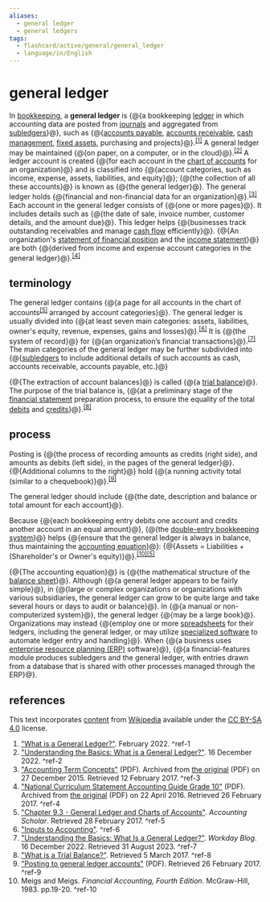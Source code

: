 ```yaml
---
aliases:
  - general ledger
  - general ledgers
tags:
  - flashcard/active/general/general_ledger
  - language/in/English
---
```


# general ledger

In [bookkeeping](bookkeeping.md), a __general ledger__ is {@{a bookkeeping [ledger](ledger.md) in which accounting data are posted from [journals](general%20journal.md) and aggregated from [subledgers](subledger.md)}@}, such as {@{[accounts payable](accounts%20payable.md), [accounts receivable](accounts%20receivable.md), [cash management](cash%20management.md), [fixed assets](fixed%20asset.md), purchasing and projects}@}.<sup>[\[1\]](#^ref-1)</sup> A general ledger may be maintained {@{on paper, on a computer, or in the cloud}@}.<sup>[\[2\]](#^ref-2)</sup> A ledger account is created {@{for each account in the [chart of accounts](chart%20of%20accounts.md) for an organization}@} and is classified into {@{account categories, such as income, expense, assets, liabilities, and equity}@}; {@{the collection of all these accounts}@} is known as {@{the general ledger}@}. The general ledger holds {@{financial and non-financial data for an organization}@}.<sup>[\[3\]](#^ref-3)</sup> Each account in the general ledger consists of {@{one or more pages}@}. It includes details such as {@{the date of sale, invoice number, customer details, and the amount due}@}. This ledger helps {@{businesses track outstanding receivables and manage [cash flow](cash%20flow.md) efficiently}@}. {@{An organization's [statement of financial position](balance%20sheet.md) and the [income statement](income%20statement.md)}@} are both {@{derived from income and expense account categories in the general ledger}@}.<sup>[\[4\]](#^ref-4)</sup> <!--SR:!2025-05-04,157,310!2025-02-18,98,270!2025-04-01,144,310!2025-05-07,169,310!2024-12-28,64,270!2024-12-11,62,310!2025-06-28,209,310!2025-08-31,266,330!2024-12-11,62,310!2025-03-05,110,290!2025-06-06,193,310!2025-04-27,148,290!2025-06-18,190,310-->

## terminology

The general ledger contains {@{a page for all accounts in the chart of accounts<sup>[\[5\]](#^ref-5)</sup> arranged by account categories}@}. The general ledger is usually divided into {@{at least seven main categories: assets, liabilities, owner's equity, revenue, expenses, gains and losses}@}.<sup>[\[6\]](#^ref-6)</sup> It is {@{the system of record}@} for {@{an organization’s financial transactions}@}.<sup>[\[7\]](#^ref-7)</sup> The main categories of the general ledger may be further subdivided into {@{[subledgers](subledger.md) to include additional details of such accounts as cash, accounts receivable, accounts payable, etc.}@} <!--SR:!2024-12-12,63,310!2025-02-18,97,270!2025-09-01,265,330!2024-12-17,68,310!2025-03-31,130,290-->

{@{The extraction of account balances}@} is called {@{a [trial balance](trial%20balance.md)}@}. The purpose of the trial balance is, {@{at a preliminary stage of the [financial statement](financial%20statement.md) preparation process, to ensure the equality of the total [debits](debits%20and%20credits.md) and [credits](debits%20and%20credits.md)}@}.<sup>[\[8\]](#^ref-8)</sup> <!--SR:!2024-12-13,64,310!2025-07-20,232,330!2025-01-12,81,290-->

## process

Posting is {@{the process of recording amounts as credits (right side), and amounts as debits (left side), in the pages of the general ledger}@}. {@{Additional columns to the right}@} hold {@{a running activity total (similar to a chequebook)}@}.<sup>[\[9\]](#^ref-9)</sup> <!--SR:!2025-06-13,199,310!2025-06-16,200,310!2025-06-07,194,310-->

The general ledger should include {@{the date, description and balance or total amount for each account}@}. <!--SR:!2025-03-24,125,290-->

Because {@{each bookkeeping entry debits one account and credits another account in an equal amount}@}, {@{the [double-entry bookkeeping system](double-entry%20bookkeeping.md)}@} helps {@{ensure that the general ledger is always in balance, thus maintaining the [accounting equation](accounting%20equation.md)}@}: {@{Assets = Liabilities + (Shareholder's or Owner's equity)}@}.<sup>[\[10\]](#^ref-10)</sup><sup>[\[5\]](#^ref-5)</sup> <!--SR:!2025-04-15,152,310!2025-05-04,167,310!2025-08-24,260,330!2025-08-25,261,330-->

{@{The accounting equation}@} is {@{the mathematical structure of the [balance sheet](balance%20sheet.md)}@}. Although {@{a general ledger appears to be fairly simple}@}, in {@{large or complex organizations or organizations with various subsidiaries, the general ledger can grow to be quite large and take several hours or days to audit or balance}@}. In {@{a manual or non-computerized system}@}, the general ledger {@{may be a large book}@}. Organizations may instead {@{employ one or more [spreadsheets](spreadsheet.md) for their ledgers, including the general ledger, or may utilize [specialized software](accounting%20software.md) to automate ledger entry and handling}@}. When {@{a business uses [enterprise resource planning (ERP)](enterprise%20resource%20planning.md) software}@}, {@{a financial-features module produces subledgers and the general ledger, with entries drawn from a database that is shared with other processes managed through the ERP}@}. <!--SR:!2025-06-21,203,310!2025-09-09,273,330!2025-03-16,126,290!2025-04-01,145,310!2025-08-13,251,330!2025-07-29,238,330!2025-03-01,111,290!2025-06-12,197,310!2025-05-09,157,290-->

## references

This text incorporates [content](https://en.wikipedia.org/wiki/general_ledger) from [Wikipedia](Wikipedia.md) available under the [CC BY-SA 4.0](https://creativecommons.org/licenses/by-sa/4.0/) license.

1. ["What is a General Ledger?"](https://www.businessaccountingbasics.co.uk/general-ledger/). February 2022. <a id="^ref-1"></a>^ref-1
2. ["Understanding the Basics: What is a General Ledger?"](https://blog.workday.com/en-us/2022/understanding-the-basics-what-general-ledger.html). 16 December 2022. <a id="^ref-2"></a>^ref-2
3. ["Accounting Term Concepts"](https://web.archive.org/web/20151227053147/http://controller.vpfa.fsu.edu/sites/default/files/media/doc/Accounting/Accounting_Terms_Concepts.pdf) (PDF). Archived from [the original](http://controller.vpfa.fsu.edu/sites/default/files/media/doc/Accounting/Accounting_Terms_Concepts.pdf) (PDF) on 27 December 2015. Retrieved 12 February 2017. <a id="^ref-3"></a>^ref-3
4. ["National Curriculum Statement Accounting Guide Grade 10"](https://web.archive.org/web/20160422230808/http://ecdoe.gov.za/documents/learners/self-study-guides/accounting-gr10.pdf) (PDF). Archived from [the original](http://www.ecdoe.gov.za/documents/learners/self-study-guides/accounting-gr10.pdf) (PDF) on 22 April 2016. Retrieved 26 February 2017. <a id="^ref-4"></a>^ref-4
5. ["Chapter 9.3 - General Ledger and Charts of Accounts"](http://www.accountingscholar.com/ledger-accounts.html). _Accounting Scholar_. Retrieved 28 February 2017. <a id="^ref-5"></a>^ref-5
6. ["Inputs to Accounting"](http://kolibri.teacherinabox.org.au/modules/en-boundless/www.boundless.com/accounting/textbooks/boundless-accounting-textbook/introduction-to-accounting-1/what-is-accounting-17/inputs-to-accounting-110-6831/index.html). <a id="^ref-6"></a>^ref-6
7. ["Understanding the Basics: What Is a General Ledger?"](https://blog.workday.com/en-us/2022/understanding-the-basics-what-general-ledger.html). _Workday Blog_. 16 December 2022. Retrieved 31 August 2023. <a id="^ref-7"></a>^ref-7
8. ["What is a Trial Balance?"](http://accounting-simplified.com/trial-balance.html#purposetrial). Retrieved 5 March 2017. <a id="^ref-8"></a>^ref-8
9. ["Posting to general ledger accounts"](http://highered.mheducation.com/sites/dl/free/007471340x/100328/sample_ch08.pdf) (PDF). Retrieved 26 February 2017. <a id="^ref-9"></a>^ref-9
10. Meigs and Meigs. _Financial Accounting, Fourth Edition_. McGraw-Hill, 1983. pp.19-20. <a id="^ref-10"></a>^ref-10
